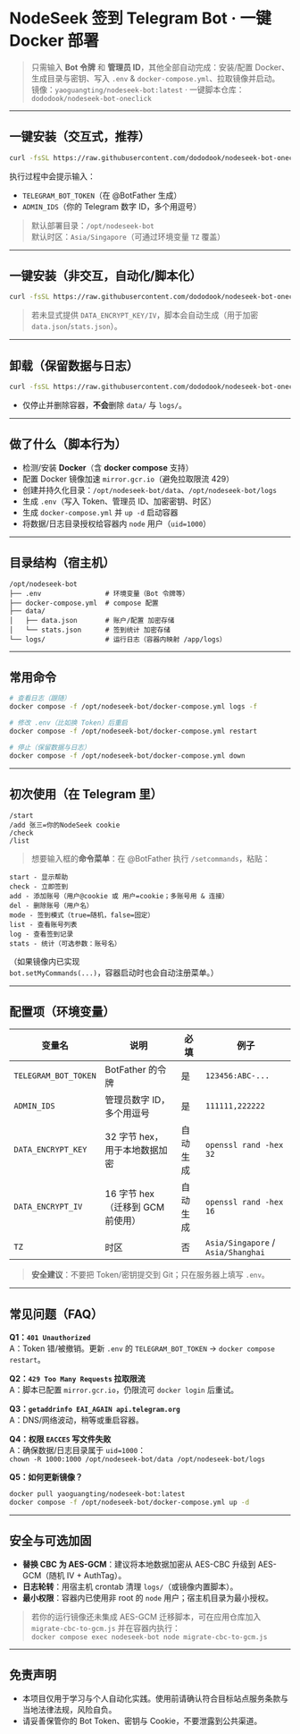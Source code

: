 # NodeSeek 签到 Telegram Bot · 一键 Docker 部署

> 只需输入 **Bot 令牌** 和 **管理员 ID**，其他全部自动完成：安装/配置 Docker、生成目录与密钥、写入 `.env` & `docker-compose.yml`、拉取镜像并启动。  
> 镜像：`yaoguangting/nodeseek-bot:latest` · 一键脚本仓库：`dododook/nodeseek-bot-oneclick`

---

## 一键安装（交互式，推荐）

```bash
curl -fsSL https://raw.githubusercontent.com/dododook/nodeseek-bot-oneclick/main/install.sh | bash
```

执行过程中会提示输入：
- `TELEGRAM_BOT_TOKEN`（在 @BotFather 生成）
- `ADMIN_IDS`（你的 Telegram 数字 ID，多个用逗号）

> 默认部署目录：`/opt/nodeseek-bot`  
> 默认时区：`Asia/Singapore`（可通过环境变量 `TZ` 覆盖）

---

## 一键安装（非交互，自动化/脚本化）

```bash
curl -fsSL https://raw.githubusercontent.com/dododook/nodeseek-bot-oneclick/main/install.sh |   PROJECT_DIR=/opt/nodeseek-bot   REPO=yaoguangting/nodeseek-bot:latest   TZ=Asia/Singapore   TELEGRAM_BOT_TOKEN="123456:ABC_from_BotFather"   ADMIN_IDS="111111,222222"   bash
```

> 若未显式提供 `DATA_ENCRYPT_KEY/IV`，脚本会自动生成（用于加密 `data.json`/`stats.json`）。

---

## 卸载（保留数据与日志）

```bash
curl -fsSL https://raw.githubusercontent.com/dododook/nodeseek-bot-oneclick/main/uninstall.sh | bash
```

- 仅停止并删除容器，**不会**删除 `data/` 与 `logs/`。

---

## 做了什么（脚本行为）

- 检测/安装 **Docker**（含 **docker compose** 支持）
- 配置 Docker 镜像加速 `mirror.gcr.io`（避免拉取限流 429）
- 创建并持久化目录：`/opt/nodeseek-bot/data`、`/opt/nodeseek-bot/logs`
- 生成 `.env`（写入 Token、管理员 ID、加密密钥、时区）
- 生成 `docker-compose.yml` 并 `up -d` 启动容器
- 将数据/日志目录授权给容器内 `node` 用户（`uid=1000`）

---

## 目录结构（宿主机）

```
/opt/nodeseek-bot
├── .env                # 环境变量（Bot 令牌等）
├── docker-compose.yml  # compose 配置
├── data/
│   ├── data.json       # 账户/配置 加密存储
│   └── stats.json      # 签到统计 加密存储
└── logs/               # 运行日志（容器内映射 /app/logs）
```

---

## 常用命令

```bash
# 查看日志（跟随）
docker compose -f /opt/nodeseek-bot/docker-compose.yml logs -f

# 修改 .env（比如换 Token）后重启
docker compose -f /opt/nodeseek-bot/docker-compose.yml restart

# 停止（保留数据与日志）
docker compose -f /opt/nodeseek-bot/docker-compose.yml down
```

---

## 初次使用（在 Telegram 里）

```
/start
/add 张三=你的NodeSeek cookie
/check
/list
```

> 想要输入框的**命令菜单**：在 @BotFather 执行 `/setcommands`，粘贴：
```
start - 显示帮助
check - 立即签到
add - 添加账号（用户@cookie 或 用户=cookie；多账号用 & 连接）
del - 删除账号（用户名）
mode - 签到模式（true=随机，false=固定）
list - 查看账号列表
log - 查看签到记录
stats - 统计（可选参数：账号名）
```

（如果镜像内已实现 `bot.setMyCommands(...)`，容器启动时也会自动注册菜单。）

---

## 配置项（环境变量）

| 变量名 | 说明 | 必填 | 例子 |
|---|---|---|---|
| `TELEGRAM_BOT_TOKEN` | BotFather 的令牌 | 是 | `123456:ABC-...` |
| `ADMIN_IDS` | 管理员数字 ID，多个用逗号 | 是 | `111111,222222` |
| `DATA_ENCRYPT_KEY` | 32 字节 hex，用于本地数据加密 | 自动生成 | `openssl rand -hex 32` |
| `DATA_ENCRYPT_IV` | 16 字节 hex（迁移到 GCM 前使用） | 自动生成 | `openssl rand -hex 16` |
| `TZ` | 时区 | 否 | `Asia/Singapore` / `Asia/Shanghai` |

> **安全建议**：不要把 Token/密钥提交到 Git；只在服务器上填写 `.env`。

---

## 常见问题（FAQ）

**Q1：`401 Unauthorized`**  
A：Token 错/被撤销。更新 `.env` 的 `TELEGRAM_BOT_TOKEN` → `docker compose restart`。

**Q2：`429 Too Many Requests` 拉取限流**  
A：脚本已配置 `mirror.gcr.io`，仍限流可 `docker login` 后重试。

**Q3：`getaddrinfo EAI_AGAIN api.telegram.org`**  
A：DNS/网络波动，稍等或重启容器。

**Q4：权限 `EACCES` 写文件失败**  
A：确保数据/日志目录属于 `uid=1000`：  
`chown -R 1000:1000 /opt/nodeseek-bot/data /opt/nodeseek-bot/logs`

**Q5：如何更新镜像？**  
```bash
docker pull yaoguangting/nodeseek-bot:latest
docker compose -f /opt/nodeseek-bot/docker-compose.yml up -d
```

---

## 安全与可选加固

- **替换 CBC 为 AES-GCM**：建议将本地数据加密从 AES-CBC 升级到 AES-GCM（随机 IV + AuthTag）。  
- **日志轮转**：用宿主机 crontab 清理 `logs/`（或镜像内置脚本）。  
- **最小权限**：容器内已使用非 root 的 `node` 用户；宿主机目录为最小授权。

> 若你的运行镜像还未集成 AES-GCM 迁移脚本，可在应用仓库加入 `migrate-cbc-to-gcm.js` 并在容器内执行：  
> `docker compose exec nodeseek-bot node migrate-cbc-to-gcm.js`

---

## 免责声明

- 本项目仅用于学习与个人自动化实践。使用前请确认符合目标站点服务条款与当地法律法规，风险自负。
- 请妥善保管你的 Bot Token、密钥与 Cookie，不要泄露到公共渠道。
